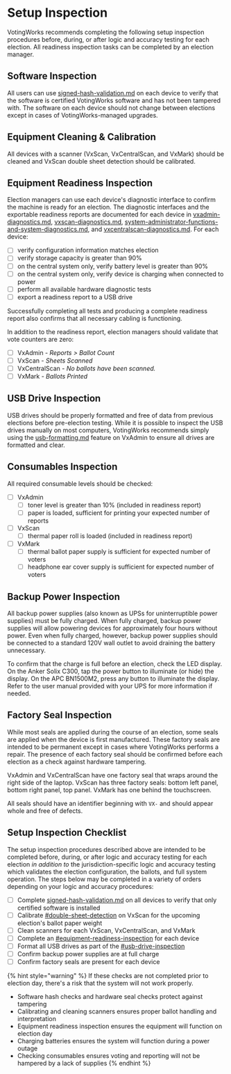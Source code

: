 # Setup Inspection

VotingWorks recommends completing the following setup inspection procedures before, during, or after logic and accuracy testing for each election. All readiness inspection tasks can be completed by an election manager.

## Software Inspection

All users can use [signed-hash-validation.md](../miscellaneous/signed-hash-validation.md "mention") on each device to verify that the software is certified VotingWorks software and has not been tampered with. The software on each device should not change between elections except in cases of VotingWorks-managed upgrades.&#x20;

## Equipment Cleaning & Calibration

All devices with a scanner (VxScan, VxCentralScan, and VxMark) should be cleaned and VxScan double sheet detection should be calibrated.

## Equipment Readiness Inspection

Election managers can use each device's diagnostic interface to confirm the machine is ready for an election. The diagnostic interfaces and the exportable readiness reports are documented for each device in [vxadmin-diagnostics.md](../vxadmin-system-setup/vxadmin-diagnostics.md "mention"), [vxscan-diagnostics.md](../vxscan/vxscan-diagnostics.md "mention"), [system-administrator-functions-and-system-diagnostics.md](../vxmark/system-administrator-functions-and-system-diagnostics.md "mention"), and [vxcentralscan-diagnostics.md](../vxcentralscan/vxcentralscan-diagnostics.md "mention"). For each device:

* [ ] verify configuration information matches election
* [ ] verify storage capacity is greater than 90%
* [ ] on the central system only, verify battery level is greater than 90%
* [ ] on the central system only, verify device is charging when connected to power
* [ ] perform all available hardware diagnostic tests
* [ ] export a readiness report to a USB drive

Successfully completing all tests and producing a complete readiness report also confirms that all necessary cabling is functioning.&#x20;

In addition to the readiness report, election managers should validate that vote counters are zero:

* [ ] VxAdmin - _Reports > Ballot Count_
* [ ] VxScan - _Sheets Scanned_
* [ ] VxCentralScan - _No ballots have been scanned._
* [ ] VxMark - _Ballots Printed_

## USB Drive Inspection

USB drives should be properly formatted and free of data from previous elections before pre-election testing. While it is possible to inspect the USB drives manually on most computers, VotingWorks recommends simply using the [usb-formatting.md](../vxadmin-system-setup/usb-formatting.md "mention") feature on VxAdmin to ensure all drives are formatted and clear.&#x20;

## Consumables Inspection

All required consumable levels should be checked:

* [ ] VxAdmin
  * [ ] toner level is greater than 10% (included in readiness report)
  * [ ] paper is loaded, sufficient for printing your expected number of reports
* [ ] VxScan
  * [ ] thermal paper roll is loaded (included in readiness report)
* [ ] VxMark
  * [ ] thermal ballot paper supply is sufficient for expected number of voters
  * [ ] headphone ear cover supply is sufficient for expected number of voters&#x20;

## Backup Power Inspection

All backup power supplies (also known as UPSs for uninterruptible power supplies) must be fully charged. When fully charged, backup power supplies will allow powering devices for approximately four hours without power. Even when fully charged, however, backup power supplies should be connected to a standard 120V wall outlet to avoid draining the battery unnecessary.

To confirm that the charge is full before an election, check the LED display. On the Anker Solix C300, tap the power button to illuminate (or hide) the display. On the APC BN1500M2, press any button to illuminate the display. Refer to the user manual provided with your UPS for more information if needed.

## Factory Seal Inspection

While most seals are applied during the course of an election, some seals are applied when the device is first manufactured. These factory seals are intended to be permanent except in cases where VotingWorks performs a repair. The presence of each factory seal should be confirmed before each election as a check against hardware tampering.

VxAdmin and VxCentralScan have one factory seal that wraps around the right side of the laptop. VxScan has three factory seals: bottom left panel, bottom right panel, top panel. VxMark has one behind the touchscreen.&#x20;

All seals should have an identifier beginning with `VX-` and should appear whole and free of defects.

## Setup Inspection Checklist

The setup inspection procedures described above are intended to be completed before, during, or after logic and accuracy testing for each election _in addition to_ the jurisdiction-specific logic and accuracy testing which validates the election configuration, the ballots, and full system operation. The steps below may be completed in a variety of orders depending on your logic and accuracy procedures:

* [ ] Complete [signed-hash-validation.md](../miscellaneous/signed-hash-validation.md "mention") on all devices to verify that only certified software is installed
* [ ] Calibrate [#double-sheet-detection](../vxscan/scanner-management.md#double-sheet-detection "mention") on VxScan for the upcoming election's ballot paper weight
* [ ] Clean scanners for each VxScan, VxCentralScan, and VxMark
* [ ] Complete an [#equipment-readiness-inspection](setup-inspection.md#equipment-readiness-inspection "mention") for each device
* [ ] Format all USB drives as part of the [#usb-drive-inspection](setup-inspection.md#usb-drive-inspection "mention")
* [ ] Confirm backup power supplies are at full charge
* [ ] Confirm factory seals are present for each device

{% hint style="warning" %}
If these checks are not completed prior to election day, there's a risk that the system will not work properly.&#x20;

* Software hash checks and hardware seal checks protect against tampering
* Calibrating and cleaning scanners ensures proper ballot handling and interpretation
* Equipment readiness inspection ensures the equipment will function on election day
* Charging batteries ensures the system will function during a power outage
* Checking consumables ensures voting and reporting will not be hampered by a lack of supplies
{% endhint %}
